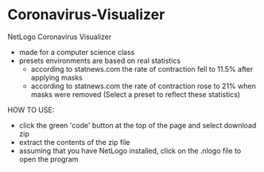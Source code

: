 # Coronavirus-Visualizer
NetLogo Coronavirus Visualizer
  - made for a computer science class
  - presets environments are based on real statistics
    - according to statnews.com the rate of contraction fell to 11.5% after applying masks
    - according to statnews.com the rate of contraction rose to 21% when masks were removed
    (Select a preset to reflect these statistics)
    
HOW TO USE:
- click the green 'code' button at the top of the page and select download zip
- extract the contents of the zip file
- assuming that you have NetLogo installed, click on the .nlogo file to open the program
